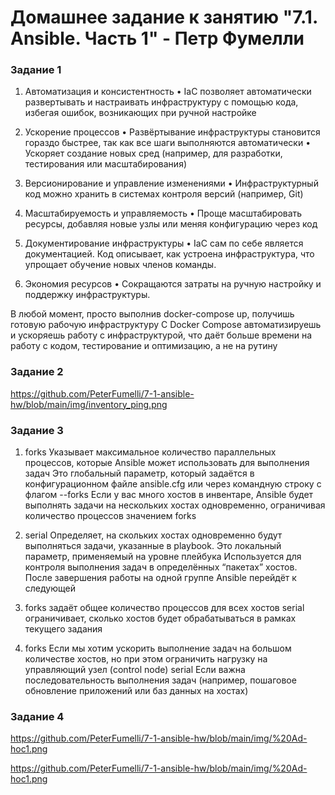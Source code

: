 # Домашнее задание к занятию "7.1. Ansible. Часть 1" - Петр Фумелли

### Задание 1

1. Автоматизация и консистентность
 • IaC позволяет автоматически развертывать и настраивать инфраструктуру с помощью кода, избегая ошибок, возникающих при ручной настройке

2. Ускорение процессов
 • Развёртывание инфраструктуры становится гораздо быстрее, так как все шаги выполняются автоматически
 • Ускоряет создание новых сред (например, для разработки, тестирования или масштабирования)

3. Версионирование и управление изменениями
 • Инфраструктурный код можно хранить в системах контроля версий (например, Git)

4. Масштабируемость и управляемость
 • Проще масштабировать ресурсы, добавляя новые узлы или меняя конфигурацию через код

5. Документирование инфраструктуры
 • IaC сам по себе является документацией. Код описывает, как устроена инфраструктура, что упрощает обучение новых членов команды.

6. Экономия ресурсов
 • Сокращаются затраты на ручную настройку и поддержку инфраструктуры.

В любой момент, просто выполнив docker-compose up, получишь готовую рабочую инфраструктуру
С Docker Compose автоматизируешь и ускоряешь работу с инфраструктурой, что даёт больше времени на работу с кодом, тестирование и оптимизацию, а не на рутину

### Задание 2

<https://github.com/PeterFumelli/7-1-ansible-hw/blob/main/img/inventory_ping.png>

### Задание 3

1. forks
  Указывает максимальное количество параллельных процессов, которые Ansible может использовать для выполнения задач
  Это глобальный параметр, который задаётся в конфигурационном файле ansible.cfg или через командную строку с флагом --forks
  Если у вас много хостов в инвентаре, Ansible будет выполнять задачи на нескольких хостах одновременно, ограничивая количество процессов значением forks

2. serial
  Определяет, на скольких хостах одновременно будут выполняться задачи, указанные в playbook. Это локальный параметр, применяемый на уровне плейбука
  Используется для контроля выполнения задач в определённых “пакетах” хостов. После завершения работы на одной группе Ansible перейдёт к следующей

3. forks задаёт общее количество процессов для всех хостов
  serial ограничивает, сколько хостов будет обрабатываться в рамках текущего задания

4. forks
  Если мы хотим ускорить выполнение задач на большом количестве хостов, но при этом ограничить нагрузку на управляющий узел (control node)
  serial
  Если важна последовательность выполнения задач (например, пошаговое обновление приложений или баз данных на хостах)

### Задание 4

<https://github.com/PeterFumelli/7-1-ansible-hw/blob/main/img/%20Ad-hoc1.png>

<https://github.com/PeterFumelli/7-1-ansible-hw/blob/main/img/%20Ad-hoc1.png>

